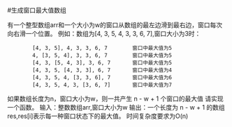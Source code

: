 #生成窗口最大值数组

有一个整型数组arr和一个大小为w的窗口从数组的最左边滑到最右边，窗口每次向右滑一个位置。
例如：数组为[4, 3, 5, 4, 3, 3, 6, 7],窗口大小为3时：

			[4, 3, 5], 4, 3, 3, 6, 7		窗口中最大值为5
			4, [3, 5, 4], 3, 3, 6, 7		窗口中最大值为5
			[4, 3, [5, 4, 3], 3, 6, 7		窗口中最大值为5
			[4, 3, 5, [4, 3, 3], 6, 7		窗口中最大值为4
			[4, 3, 5, 4, [3, 3, 6], 7		窗口中最大值为6
			[4, 3, 5, 4, 3, [3, 6, 7]		窗口中最大值为7
如果数组长度为n，窗口大小为w，则一共产生 n - w + 1 个窗口的最大值
请实现一个函数。
		输入：整数数组arr,窗口大小为w
		输出：一个长度为 n - w + 1 的数组res,res[i]表示每一种窗口状态下的最大值。
		时间复杂度要求为O(n)
